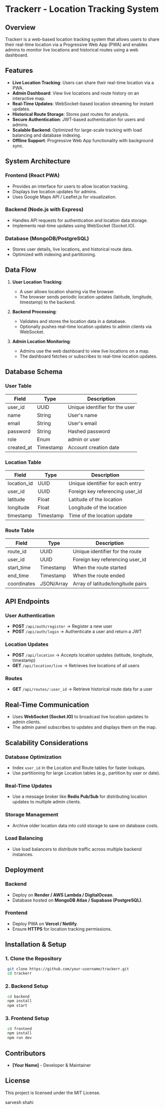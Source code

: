 # Trackerr - Location Tracking System

## Overview

Trackerr is a web-based location tracking system that allows users to share their real-time location via a Progressive Web App (PWA) and enables admins to monitor live locations and historical routes using a web dashboard.

## Features

- **Live Location Tracking**: Users can share their real-time location via a PWA.
- **Admin Dashboard**: View live locations and route history on an interactive map.
- **Real-Time Updates**: WebSocket-based location streaming for instant updates.
- **Historical Route Storage**: Stores past routes for analysis.
- **Secure Authentication**: JWT-based authentication for users and admins.
- **Scalable Backend**: Optimized for large-scale tracking with load balancing and database indexing.
- **Offline Support**: Progressive Web App functionality with background sync.

## System Architecture

### **Frontend (React PWA)**

- Provides an interface for users to allow location tracking.
- Displays live location updates for admins.
- Uses Google Maps API / Leaflet.js for visualization.

### **Backend (Node.js with Express)**

- Handles API requests for authentication and location data storage.
- Implements real-time updates using WebSocket (Socket.IO).

### **Database (MongoDB/PostgreSQL)**

- Stores user details, live locations, and historical route data.
- Optimized with indexing and partitioning.

## Data Flow

1. **User Location Tracking**:

   - A user allows location sharing via the browser.
   - The browser sends periodic location updates (latitude, longitude, timestamp) to the backend.

2. **Backend Processing**:

   - Validates and stores the location data in a database.
   - Optionally pushes real-time location updates to admin clients via WebSocket.

3. **Admin Location Monitoring**:

   - Admins use the web dashboard to view live locations on a map.
   - The dashboard fetches or subscribes to real-time location updates.

## Database Schema

### **User Table**

| Field       | Type      | Description                    |
| ----------- | --------- | ------------------------------ |
| user\_id    | UUID      | Unique identifier for the user |
| name        | String    | User's name                    |
| email       | String    | User's email                   |
| password    | String    | Hashed password                |
| role        | Enum      | admin or user                  |
| created\_at | Timestamp | Account creation date          |

### **Location Table**

| Field        | Type      | Description                      |
| ------------ | --------- | -------------------------------- |
| location\_id | UUID      | Unique identifier for each entry |
| user\_id     | UUID      | Foreign key referencing user\_id |
| latitude     | Float     | Latitude of the location         |
| longitude    | Float     | Longitude of the location        |
| timestamp    | Timestamp | Time of the location update      |

### **Route Table**

| Field       | Type       | Description                       |
| ----------- | ---------- | --------------------------------- |
| route\_id   | UUID       | Unique identifier for the route   |
| user\_id    | UUID       | Foreign key referencing user\_id  |
| start\_time | Timestamp  | When the route started            |
| end\_time   | Timestamp  | When the route ended              |
| coordinates | JSON/Array | Array of latitude/longitude pairs |

## API Endpoints

### **User Authentication**

- **POST** `/api/auth/register` → Register a new user
- **POST** `/api/auth/login` → Authenticate a user and return a JWT

### **Location Updates**

- **POST** `/api/location` → Accepts location updates (latitude, longitude, timestamp)
- **GET** `/api/location/live` → Retrieves live locations of all users

### **Routes**

- **GET** `/api/routes/:user_id` → Retrieve historical route data for a user

## Real-Time Communication

- Uses **WebSocket (Socket.IO)** to broadcast live location updates to admin clients.
- The admin panel subscribes to updates and displays them on the map.

## Scalability Considerations

### **Database Optimization**

- Index `user_id` in the Location and Route tables for faster lookups.
- Use partitioning for large Location tables (e.g., partition by user or date).

### **Real-Time Updates**

- Use a message broker like **Redis Pub/Sub** for distributing location updates to multiple admin clients.

### **Storage Management**

- Archive older location data into cold storage to save on database costs.

### **Load Balancing**

- Use load balancers to distribute traffic across multiple backend instances.

## Deployment

### **Backend**

- Deploy on **Render / AWS Lambda / DigitalOcean**.
- Database hosted on **MongoDB Atlas / Supabase (PostgreSQL)**.

### **Frontend**

- Deploy PWA on **Vercel / Netlify**.
- Ensure **HTTPS** for location tracking permissions.

## Installation & Setup

### **1. Clone the Repository**

```sh
 git clone https://github.com/your-username/trackerr.git
 cd trackerr
```

### **2. Backend Setup**

```sh
 cd backend
 npm install
 npm start
```

### **3. Frontend Setup**

```sh
 cd frontend
 npm install
 npm run dev
```

## Contributors

- **[Your Name]** - Developer & Maintainer

## License

This project is licensed under the MIT License.

sarvesh shahi
